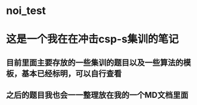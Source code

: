 # noi_test

<h1>这是一个我在在冲击csp-s集训的笔记</h1>

## 目前里面主要存放的一些集训的题目以及一些算法的模板，基本已经标明，可以自行查看
## 之后的题目我也会一一整理放在我的一个MD文档里面

